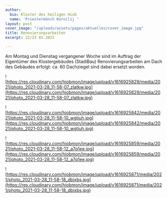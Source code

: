 ```yaml
---
author:
  bio: Kloster des heiligen Hiob
  name: 'Priestermönch Kornilij '
layout: post
cover_image: "/uploads/assets/pages/aktuelles/cover_image.jpg"
title: Renovierungsarbeiten
excerpt: 22/23 03.2021

---
```

Am Montag und Dienstag vergangener Woche sind im Auftrag der Eigentümer des Klostergebäudes (StadiBau) Renovierungsarbeiten am Dach des Gebäudes erfolgt: ca. 60 Dachziegel sind dabei ersetzt worden.

![https://res.cloudinary.com/hiobmon/image/upload/v1616925829/media/2021/photo_2021-03-28_11-58-07_zlatkw.jpg](https://res.cloudinary.com/hiobmon/image/upload/v1616925829/media/2021/photo_2021-03-28_11-58-07_zlatkw.jpg)

![https://res.cloudinary.com/hiobmon/image/upload/v1616925842/media/2021/photo_2021-03-28_11-58-10_wgtiuh.jpg](https://res.cloudinary.com/hiobmon/image/upload/v1616925842/media/2021/photo_2021-03-28_11-58-10_wgtiuh.jpg)

![https://res.cloudinary.com/hiobmon/image/upload/v1616925859/media/2021/photo_2021-03-28_11-58-12_a7q1ee.jpg](https://res.cloudinary.com/hiobmon/image/upload/v1616925859/media/2021/photo_2021-03-28_11-58-12_a7q1ee.jpg)

![https://res.cloudinary.com/hiobmon/image/upload/v1616925871/media/2021/photo_2021-03-28_11-58-18_dbixbs.jpg](https://res.cloudinary.com/hiobmon/image/upload/v1616925871/media/2021/photo_2021-03-28_11-58-18_dbixbs.jpg)